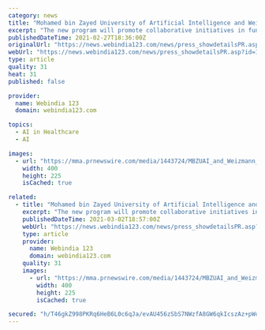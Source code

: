 ```yaml
---
category: news
title: "Mohamed bin Zayed University of Artificial Intelligence and Weizmann Institute of Science establish joint AI Program"
excerpt: "The new program will promote collaborative initiatives in fundamental artificial intelligence research and will explore AI applications in domains such as healthcare, genomics and more."
publishedDateTime: 2021-02-27T18:36:00Z
originalUrl: "https://news.webindia123.com/news/press_showdetailsPR.asp?id=1187070&cat=PR News Wire"
webUrl: "https://news.webindia123.com/news/press_showdetailsPR.asp?id=1187070&cat=PR News Wire"
type: article
quality: 31
heat: 31
published: false

provider:
  name: Webindia 123
  domain: webindia123.com

topics:
  - AI in Healthcare
  - AI

images:
  - url: "https://mma.prnewswire.com/media/1443724/MBZUAI_and_Weizmann_joint_AI_Program.jpg"
    width: 400
    height: 225
    isCached: true

related:
  - title: "Mohamed bin Zayed University of Artificial Intelligence and Weizmann Institute of Science establish joint AI Program"
    excerpt: "The new program will promote collaborative initiatives in fundamental artificial intelligence research and will explore AI applications in domains such as healthcare, genomics and more."
    publishedDateTime: 2021-03-02T18:57:00Z
    webUrl: "https://news.webindia123.com/news/press_showdetailsPR.asp?id=1187703&cat=PR News Wire"
    type: article
    provider:
      name: Webindia 123
      domain: webindia123.com
    quality: 31
    images:
      - url: "https://mma.prnewswire.com/media/1443724/MBZUAI_and_Weizmann_joint_AI_Program.jpg"
        width: 400
        height: 225
        isCached: true

secured: "h/T46gkZ998PKRq6HeB6L0c6qJa/evAU456zSbS7NWzfA8GW6qkIcszAz+pWojTuta+FWubCtf5kbR5c3C7Zhk1z/C0Bc5bPxbswlDSEQMqqxjDwFWOZ4NFaKYsE0j8rWkxWXQ3vlna2F05/KvQG/cGacwYDGxnzc6PY02Hqzv9JmTFdkQhBDqUGOOCyqwom0AVNXjcxWN62VSJ7AnBWDdda8YRG42kXomQhAuZKtvGUO4TLuiiawZVyCNZXQTkZrKrJnRjR/8vUdtHieTElX6WiLrHSesI/s7U8QksUl8jk1vqUozrO3F8HIwRInoXDcAw2ZkKF2veME9RRx0sW6qFPhU7PxkCu+4b/H+QZC04=;ISxRuhjhoyDras5nEPi2PQ=="
---
```


